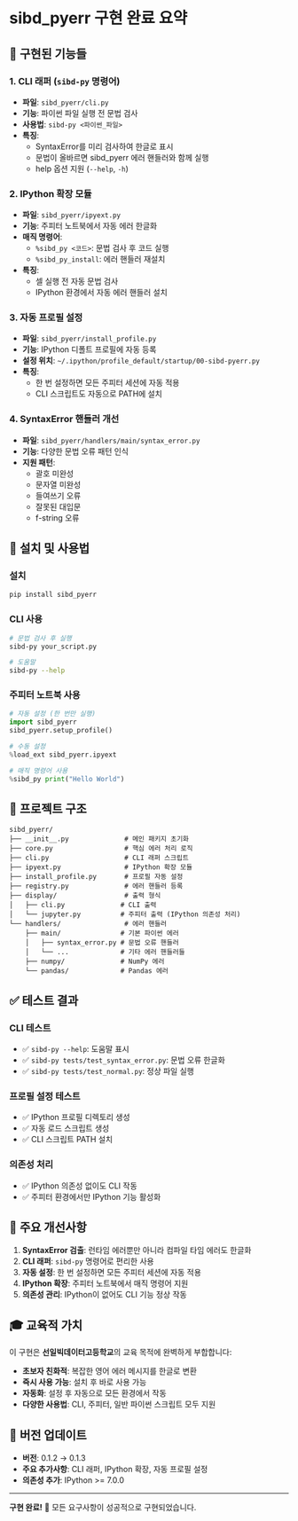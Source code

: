 # sibd_pyerr 구현 완료 요약

## 🎯 구현된 기능들

### 1. CLI 래퍼 (`sibd-py` 명령어)
- **파일**: `sibd_pyerr/cli.py`
- **기능**: 파이썬 파일 실행 전 문법 검사
- **사용법**: `sibd-py <파이썬_파일>`
- **특징**: 
  - SyntaxError를 미리 검사하여 한글로 표시
  - 문법이 올바르면 sibd_pyerr 에러 핸들러와 함께 실행
  - help 옵션 지원 (`--help`, `-h`)

### 2. IPython 확장 모듈
- **파일**: `sibd_pyerr/ipyext.py`
- **기능**: 주피터 노트북에서 자동 에러 한글화
- **매직 명령어**:
  - `%sibd_py <코드>`: 문법 검사 후 코드 실행
  - `%sibd_py_install`: 에러 핸들러 재설치
- **특징**:
  - 셀 실행 전 자동 문법 검사
  - IPython 환경에서 자동 에러 핸들러 설치

### 3. 자동 프로필 설정
- **파일**: `sibd_pyerr/install_profile.py`
- **기능**: IPython 디폴트 프로필에 자동 등록
- **설정 위치**: `~/.ipython/profile_default/startup/00-sibd-pyerr.py`
- **특징**:
  - 한 번 설정하면 모든 주피터 세션에 자동 적용
  - CLI 스크립트도 자동으로 PATH에 설치

### 4. SyntaxError 핸들러 개선
- **파일**: `sibd_pyerr/handlers/main/syntax_error.py`
- **기능**: 다양한 문법 오류 패턴 인식
- **지원 패턴**:
  - 괄호 미완성
  - 문자열 미완성
  - 들여쓰기 오류
  - 잘못된 대입문
  - f-string 오류

## 🔧 설치 및 사용법

### 설치
```bash
pip install sibd_pyerr
```

### CLI 사용
```bash
# 문법 검사 후 실행
sibd-py your_script.py

# 도움말
sibd-py --help
```

### 주피터 노트북 사용
```python
# 자동 설정 (한 번만 실행)
import sibd_pyerr
sibd_pyerr.setup_profile()

# 수동 설정
%load_ext sibd_pyerr.ipyext

# 매직 명령어 사용
%sibd_py print("Hello World")
```

## 📁 프로젝트 구조

```
sibd_pyerr/
├── __init__.py              # 메인 패키지 초기화
├── core.py                  # 핵심 에러 처리 로직
├── cli.py                   # CLI 래퍼 스크립트
├── ipyext.py                # IPython 확장 모듈
├── install_profile.py       # 프로필 자동 설정
├── registry.py              # 에러 핸들러 등록
├── display/                 # 출력 형식
│   ├── cli.py              # CLI 출력
│   └── jupyter.py          # 주피터 출력 (IPython 의존성 처리)
└── handlers/                # 에러 핸들러
    ├── main/               # 기본 파이썬 에러
    │   ├── syntax_error.py # 문법 오류 핸들러
    │   └── ...             # 기타 에러 핸들러들
    ├── numpy/              # NumPy 에러
    └── pandas/             # Pandas 에러
```

## ✅ 테스트 결과

### CLI 테스트
- ✅ `sibd-py --help`: 도움말 표시
- ✅ `sibd-py tests/test_syntax_error.py`: 문법 오류 한글화
- ✅ `sibd-py tests/test_normal.py`: 정상 파일 실행

### 프로필 설정 테스트
- ✅ IPython 프로필 디렉토리 생성
- ✅ 자동 로드 스크립트 생성
- ✅ CLI 스크립트 PATH 설치

### 의존성 처리
- ✅ IPython 의존성 없이도 CLI 작동
- ✅ 주피터 환경에서만 IPython 기능 활성화

## 🚀 주요 개선사항

1. **SyntaxError 검출**: 런타임 에러뿐만 아니라 컴파일 타임 에러도 한글화
2. **CLI 래퍼**: `sibd-py` 명령어로 편리한 사용
3. **자동 설정**: 한 번 설정하면 모든 주피터 세션에 자동 적용
4. **IPython 확장**: 주피터 노트북에서 매직 명령어 지원
5. **의존성 관리**: IPython이 없어도 CLI 기능 정상 작동

## 🎓 교육적 가치

이 구현은 **선일빅데이터고등학교**의 교육 목적에 완벽하게 부합합니다:

- **초보자 친화적**: 복잡한 영어 에러 메시지를 한글로 변환
- **즉시 사용 가능**: 설치 후 바로 사용 가능
- **자동화**: 설정 후 자동으로 모든 환경에서 작동
- **다양한 사용법**: CLI, 주피터, 일반 파이썬 스크립트 모두 지원

## 🔄 버전 업데이트

- **버전**: 0.1.2 → 0.1.3
- **주요 추가사항**: CLI 래퍼, IPython 확장, 자동 프로필 설정
- **의존성 추가**: IPython >= 7.0.0

---

**구현 완료!** 🎉 모든 요구사항이 성공적으로 구현되었습니다. 